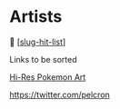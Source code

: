 # Artists

🐛 [[slug-hit-list]]

Links to be sorted

[Hi-Res Pokemon Art](https://hirespokemon.tumblr.com/)

https://twitter.com/pelcron

[//begin]: # "Autogenerated link references for markdown compatibility"
[slug-hit-list]: slug-hit-list "Slug Hit List"
[//end]: # "Autogenerated link references"